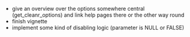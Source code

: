- give an overview over the options somewhere central (get_cleanr_options) and
  link help pages there or the other way round
- finish vignette
- implement some kind of disabling logic (parameter is NULL or FALSE)

